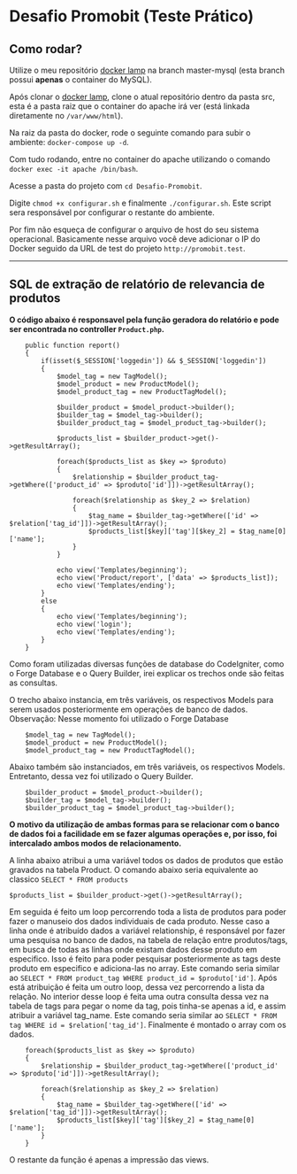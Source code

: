 # Desafio Promobit (Teste Prático)
## Como rodar?
Utilize o meu repositório [docker lamp](https://github.com/dancarvalhodev/docker) na branch master-mysql (esta branch possui **apenas** o container do MySQL).

Após clonar o [docker lamp](https://github.com/dancarvalhodev/docker), clone o atual repositório dentro da pasta src, esta é a pasta raiz que o container do apache irá ver (está linkada diretamente no `/var/www/html`).

Na raiz da pasta do docker, rode o seguinte comando para subir o ambiente: `docker-compose up -d`.

Com tudo rodando, entre no container do apache utilizando o comando `docker exec -it apache /bin/bash`.

Acesse a pasta do projeto com `cd Desafio-Promobit`.

Digite `chmod +x configurar.sh` e finalmente `./configurar.sh`. Este script sera responsável por configurar o restante do ambiente.

Por fim não esqueça de configurar o arquivo de host do seu sistema operacional. Basicamente nesse arquivo você deve adicionar o IP do Docker seguido da URL de test do projeto `http://promobit.test`.


---
## SQL de extração de relatório de relevancia de produtos

**O código abaixo é responsavel pela função geradora do relatório e pode ser encontrada no controller `Product.php`.**

```
    public function report()
    {
        if(isset($_SESSION['loggedin']) && $_SESSION['loggedin'])
        {
            $model_tag = new TagModel();
            $model_product = new ProductModel();
            $model_product_tag = new ProductTagModel();
            
            $builder_product = $model_product->builder();
            $builder_tag = $model_tag->builder();
            $builder_product_tag = $model_product_tag->builder();

            $products_list = $builder_product->get()->getResultArray();

            foreach($products_list as $key => $produto)
            {
                $relationship = $builder_product_tag->getWhere(['product_id' => $produto['id']])->getResultArray();
                
                foreach($relationship as $key_2 => $relation)
                {
                    $tag_name = $builder_tag->getWhere(['id' => $relation['tag_id']])->getResultArray();
                    $products_list[$key]['tag'][$key_2] = $tag_name[0]['name'];
                }        
            }

            echo view('Templates/beginning');
            echo view('Product/report', ['data' => $products_list]);
            echo view('Templates/ending');
        }
        else
        {
            echo view('Templates/beginning');
            echo view('login');
            echo view('Templates/ending');
        }
    }
```
Como foram utilizadas diversas funções de database do CodeIgniter, como o Forge Database e o Query Builder, irei explicar os trechos onde são feitas as consultas.

O trecho abaixo instancia, em três variáveis, os respectivos Models para serem usados posteriormente em operações de banco de dados. 
Observação: Nesse momento foi utilizado o Forge Database
```
    $model_tag = new TagModel();
    $model_product = new ProductModel();
    $model_product_tag = new ProductTagModel();
```
Abaixo também são instanciados, em três variáveis, os respectivos Models. Entretanto, dessa vez foi utilizado o Query Builder.
```
    $builder_product = $model_product->builder();
    $builder_tag = $model_tag->builder();
    $builder_product_tag = $model_product_tag->builder();
```
**O motivo da utilização de ambas formas para se relacionar com o banco de dados foi a facilidade em se fazer algumas operações e, por isso, foi intercalado ambos modos de relacionamento.**

A linha abaixo atribui a uma variável todos os dados de produtos que estão gravados na tabela Product. O comando abaixo seria equivalente ao classico `SELECT * FROM products`

`$products_list = $builder_product->get()->getResultArray();`

Em seguida é feito um loop percorrendo toda a lista de produtos para poder fazer o manuseio dos dados individuais de cada produto. 
Nesse caso a linha onde é atribuído dados a variável relationship, é responsável por fazer uma pesquisa no banco de dados, na tabela de relação entre produtos/tags, em busca de todas as linhas onde existam dados desse produto em especifico. Isso é feito para poder pesquisar posteriormente as tags deste produto em especifico e adiciona-las no array. Este comando seria similar ao `SELECT * FROM product_tag WHERE product_id = $produto['id']`.
Após está atribuição é feita um outro loop, dessa vez percorrendo a lista da relação. No interior desse loop é feita uma outra consulta dessa vez na tabela de tags para pegar o nome da tag, pois tinha-se apenas a id, e assim atribuir a variável tag_name. Este comando seria similar ao `SELECT * FROM tag WHERE id = $relation['tag_id']`.
Finalmente é montado o array com os dados.
```
    foreach($products_list as $key => $produto)
    {
        $relationship = $builder_product_tag->getWhere(['product_id' => $produto['id']])->getResultArray();
        
        foreach($relationship as $key_2 => $relation)
        {
            $tag_name = $builder_tag->getWhere(['id' => $relation['tag_id']])->getResultArray();
            $products_list[$key]['tag'][$key_2] = $tag_name[0]['name'];
        }        
    }
```
O restante da função é apenas a impressão das views.